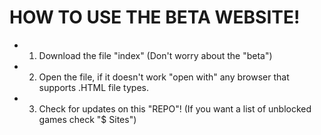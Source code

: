 # HOW TO USE THE BETA WEBSITE!
- 1. Download the file "index" (Don't worry about the "beta")
- 2. Open the file, if it doesn't work "open with" any browser that supports .HTML file types.
- 3. Check for updates on this "REPO"!
(If you want a list of unblocked games check "$ Sites")
